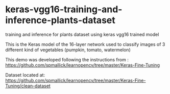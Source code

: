 # keras-vgg16-training-and-inference-plants-dataset
training and inference for plants dataset using keras vgg16 trained model

This is the Keras model of the 16-layer network used to classify images of 3 different kind of vegetables (pumpkin, tomato, watermelon)

This demo was developed following the instructions from : https://github.com/spmallick/learnopencv/tree/master/Keras-Fine-Tuning

Dataset located at: https://github.com/spmallick/learnopencv/tree/master/Keras-Fine-Tuning/clean-dataset

